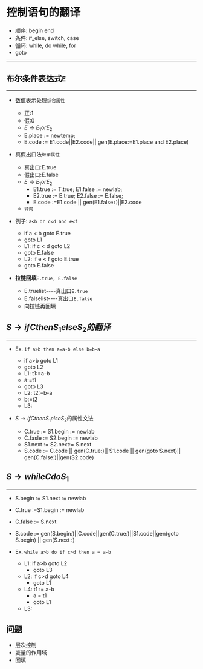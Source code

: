 # 控制语句的翻译

- 顺序: begin end
- 条件: if_else, switch, case
- 循环: while, do while, for
- goto

---

## 布尔条件表达式``E``

---

- 数值表示处理``综合属性``
  - 正:1
  - 假:0
  - $E \rightarrow E_1 or E_2$
  - E.place := newtemp;
  - E.code := E1.code||E2.code|| gen(E.place:=E1.place and E2.place)

- 真假出口法``继承属性``
  - 真出口:E.true
  - 假出口:E.false
  - $E \rightarrow E_1 or E_2$
    - E1.true := T.true; E1.false := newlab;
    - E2.true := E.true; E2.false := E.false;
    - E.code :=E1.code || gen(E1.false``:``)||E2.code
  -  ``转向``

- 例子: ``a<b or c<d and e<f``
  - if a < b goto E.true
  - goto L1
  - L1: if c < d goto L2
  - goto E.false
  - L2: if e < f goto E.true
  - goto E.false
- **拉链回填**``E.true, E.false``
  - E.truelist----真出口``E.true``
  - E.falselist----真出口``E.false``
  - 向拉链再回填

## $S \rightarrow if C then S_1 else S_2的翻译$
---
<!-- 
- C.code
- S1.begin
- S1.code
- goto S.next
- S2.code
- S.next -->

- Ex. ``if a>b then a=a-b else b=b-a``
  - if a>b goto L1
  - goto L2
  - L1: t1:=a-b
  - a:=t1
  - goto L3
  - L2: t2:=b-a
  - b:=t2
  - L3:

- $S \rightarrow if C then S_1 else S_2$的属性文法
  - C.true := S1.begin := newlab
  - C.fasle := S2.begin := newlab
  - S1.next := S2.next:= S.next
  - S.code := C.code || gen(C.true:)|| S1.code || gen(goto S.next)|| gen(C.false:)||gen(S2.code)

## $S \rightarrow while C do S_1$
---

- S.begin := S1.next := newlab
- C.true :=S1.begin := newlab
- C.false := S.next
- S.code := gen(S.begin:)||C.code||gen(C.true:)||S1.code||gen(goto S.begin) || gen(S.next :)


- Ex. ``while a>b do if c>d then a = a-b``
    - L1: if a>b goto L2
      - goto L3
    - L2: if c>d goto L4
      - goto L1
    - L4: t1 := a-b
      - a = t1
      - goto L1
    - L3:


## 问题

- 层次控制
- 变量的作用域
- 回填